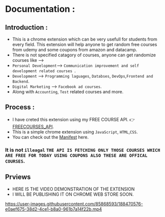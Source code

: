 # Documentation :

## Introduction :

- This is a chrome extension which can be very usefull for students from every field. This extension will help anyone to get random free courses from udemy and some coupons from amazon and datacamp. 
- There is not specified catagory of courses, anyone can get randomize courses like -->
-  `Personal Development`-->  `Communication improvement and self development related courses `. 
-  `Development` --> `Programming laguages`, `Databses`, `DevOps`,`Frontend and Backend`. 
-  `Digital Marketing` --> `Facebook ad courses`.
-  Along with `Accounting`, `Test` related courses and more. 

## Process :

- I have creted this extension using my FREE COURSE API. 👉[FREECOURSES_API](https://github.com/TuhinBar/freecourses_API).
- This is a simple chrome extension using `JavaScript`, `HTML`,`CSS`.
- You can check out the [Manifest](https://github.com/TuhinBar/Chrome_Extension__CourseAPI/blob/main/manifest.json) here.

### It is not `illeagal` `THE API IS FETCHING ONLY THOSE COURSES WHICH ARE FREE FOR TODAY USING COUPONS ALSO THESE ARE OFFICAL COURSES`.

## Prviews

 - HERE IS THE VIDEO  DEMONSTRATION OF THE EXTENSION
 - I WILL BE PUBLISHING IT ON CHROME WEB STORE SOON.


https://user-images.githubusercontent.com/85868593/188470576-e0aef675-38d2-4ce1-b8a0-961b7a14f22b.mp4

